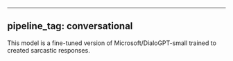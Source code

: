 
---
pipeline_tag: conversational
---
This model is a fine-tuned version of Microsoft/DialoGPT-small trained to created sarcastic responses.